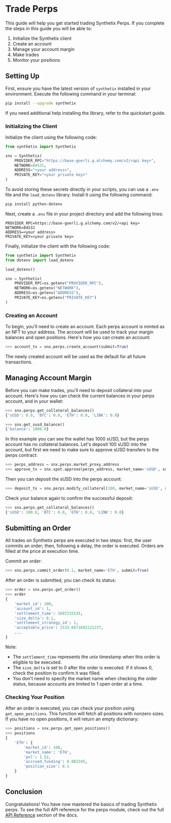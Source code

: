 # Trade Perps

This guide will help you get started trading Synthetix Perps. If you complete the steps in this guide you will be able to:
1. Initialize the Synthetix client
1. Create an account
1. Manage your account margin
1. Make trades
1. Monitor your positions

## Setting Up

First, ensure you have the latest version of `synthetix` installed in your environment. Execute the following command in your terminal:

```bash
pip install --upgrade synthetix
```

If you need additional help installing the library, refer to the quickstart guide.

### Initializing the Client

Initialize the client using the following code:

```python
from synthetix import Synthetix

snx = Synthetix(
    PROVIDER_RPC="https://base-goerli.g.alchemy.com/v2/<api key>",
    NETWORK=84531,
    ADDRESS="<your address>",
    PRIVATE_KEY="<your private key>"
)
```

To avoid storing these secrets directly in your scripts, you can use a `.env` file and the `load_dotenv` library. Install it using the following command:

```bash
pip install python-dotenv
```

Next, create a `.env` file in your project directory and add the following lines:

```
PROVIDER_RPC=https://base-goerli.g.alchemy.com/v2/<api key>
NETWORK=84531
ADDRESS=<your address>
PRIVATE_KEY=<your private key>
```

Finally, initialize the client with the following code:

```python
from synthetix import Synthetix
from dotenv import load_dotenv

load_dotenv()

snx = Synthetix(
    PROVIDER_RPC=os.getenv("PROVIDER_RPC"),
    NETWORK=os.getenv("NETWORK"),
    ADDRESS=os.getenv("ADDRESS"),
    PRIVATE_KEY=os.getenv("PRIVATE_KEY")
)
```

### Creating an Account

To begin, you'll need to create an account. Each perps account is minted as an NFT to your address. The account will be used to track your margin balances and open positions. Here's how you can create an account:

```python
>>> account_tx = snx.perps.create_account(submit=True)
```

The newly created account will be used as the default for all future transactions.

## Managing Account Margin

Before you can make trades, you'll need to deposit collateral into your account. Here's how you can check the current balances in your perps account, and in your wallet:

```python
>>> snx.perps.get_collateral_balances()
{'sUSD': 0.0, 'BTC': 0.0, 'ETH': 0.0, 'LINK': 0.0}

>>> snx.get_susd_balance()
{'balance': 1000.0}
```

In this example you can see the wallet has 1000 sUSD, but the perps account has no collateral balances. Let's deposit 100 sUSD into the account, but first we need to make sure to approve sUSD transfers to the perps contract:

```python
>>> perps_address = snx.perps.market_proxy.address
>>> approve_tx = snx.spot.approve(perps_address, market_name='sUSD', submit=True)
```

Then you can deposit the sUSD into the perps account:

```python
>>> deposit_tx = snx.perps.modify_collateral(100, market_name='sUSD', submit=True)
```

Check your balance again to confirm the successful deposit:

```python
>>> snx.perps.get_collateral_balances()
{'sUSD': 100.0, 'BTC': 0.0, 'ETH': 0.0, 'LINK': 0.0}
```

## Submitting an Order

All trades on Synthetix perps are executed in two steps: first, the user commits an order; then, following a delay, the order is executed. Orders are filled at the price at execution time.

Commit an order:

```python
>>> snx.perps.commit_order(0.1, market_name='ETH', submit=True)
```

After an order is submitted, you can check its status:
```python
>>> order = snx.perps.get_order()
>>> order
{
    'market_id': 100,
    'account_id': 1,
    'settlement_time': 1697215535,
    'size_delta': 0.1,
    'settlement_strategy_id': 1, 
    'acceptable_price': 1533.6071692221237,
    ...
}
```

Note:
* The `settlement_time` represents the unix timestamp when this order is eligible to be executed.
* The `size_delta` is set to 0 after the order is executed. If it shows 0, check the position to confirm it was filled.
* You don't need to specify the market name when checking the order status, because accounts are limited to 1 open order at a time.

### Checking Your Position

After an order is executed, you can check your position using `get_open_positions`. This function will fetch all positions with nonzero sizes. If you have no open positions, it will return an empty dictionary:

```python
>>> positions = snx.perps.get_open_positions()
>>> positions
{
    'ETH': {
        'market_id': 100,
        'market_name': 'ETH',
        'pnl': 1.52,
        'accrued_funding': 0.002245,
        'position_size': 0.1
    }
}
```

## Conclusion

Congratulations! You have now mastered the basics of trading Synthetix perps. To see the full API reference for the perps module, check out the full [API Reference](https://synthetixio.github.io/python-sdk/modules/synthetix.html) section of the docs.
